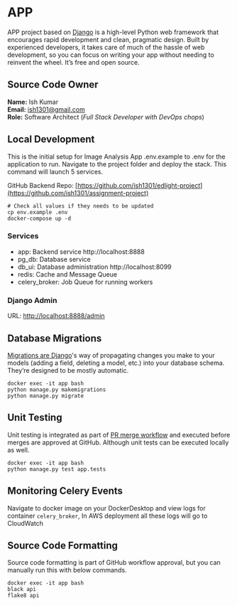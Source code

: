 # APP

APP project based on [Django](https://docs.djangoproject.com/en/3.2/) is a high-level
Python web framework that encourages rapid development and clean, pragmatic design.
Built by experienced developers, it takes care of much of the hassle of web
development, so you can focus on writing your app without needing to reinvent the
wheel. It’s free and open source.

## Source Code Owner

**Name:** Ish Kumar  
**Email:** ish1301@gmail.com  
**Role:** Software Architect (_Full Stack Developer with DevOps chops_)

## Local Development

This is the initial setup for Image Analysis App .env.example to .env for the application to run. Navigate to the
project folder and deploy the stack. This command will launch 5 services.

GitHub Backend Repo: [https://github.com/ish1301/edlight-project](https://github.com/ish1301/assignment-project)

```shell
# Check all values if they needs to be updated
cp env.example .env
docker-compose up -d
```

### Services

- app: Backend service http://localhost:8888
- pg_db: Database service
- db_ui: Database administration http://localhost:8099
- redis: Cache and Message Queue
- celery_broker: Job Queue for running workers

### Django Admin

URL: [http://localhost:8888/admin](http://localhost:8888/admin/)

## Database Migrations

[Migrations are Django](https://docs.djangoproject.com/en/3.2/topics/migrations/)'s way of propagating changes you make
to your models (adding a field, deleting a model, etc.) into your database schema. They’re designed to be mostly
automatic.

```shell
docker exec -it app bash
python manage.py makemigrations
python manage.py migrate
```

## Unit Testing

Unit testing is integrated as part of [PR merge workflow](https://github.com/ish1301/edlight-project/actions) and
executed before merges are approved at GitHub. Although unit tests can be executed locally as well.

```shell
docker exec -it app bash
python manage.py test app.tests
```

## Monitoring Celery Events

Navigate to docker image on your DockerDesktop and view logs for container `celery_broker`, In AWS deployment all these logs will go to CloudWatch

## Source Code Formatting

Source code formatting is part of GitHub workflow approval, but you can manually run this with below commands.

```shell
docker exec -it app bash
black api
flake8 api
```

